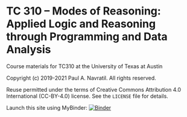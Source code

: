 # TC 310 – Modes of Reasoning: Applied Logic and Reasoning through Programming and Data Analysis 

Course materials for TC310 at the University of Texas at Austin

Copyright (c) 2019-2021 Paul A. Navratil.
All rights reserved.

Reuse permitted under the terms of Creative Commons Attribution 4.0 International (CC-BY-4.0) license. See the `LICENSE` file for details.

Launch this site using MyBinder: [![Binder](http://mybinder.org/badge_logo.svg)](http://mybinder.org/v2/gh/pnav/planiilogic/main)



